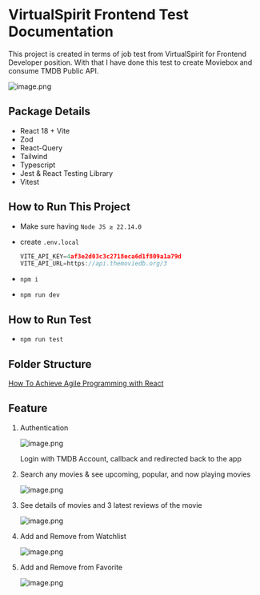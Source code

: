 # VirtualSpirit Frontend Test Documentation

This project is created in terms of job test from VirtualSpirit for Frontend Developer position. With that I have done this test to create Moviebox and consume TMDB Public API.

![image.png](VirtualSpirit%20Frontend%20Test%20Documentation%201d34218dbc188003a858da396d6e8dc4/image.png)

## Package Details

- React 18 + Vite
- Zod
- React-Query
- Tailwind
- Typescript
- Jest & React Testing Library
- Vitest

## How to Run This Project

- Make sure having `Node JS ≥ 22.14.0`
- create `.env.local`
    
    ```jsx
    VITE_API_KEY=4af3e2d03c3c2718eca6d1f809a1a79d
    VITE_API_URL=https://api.themoviedb.org/3
    ```
    
- `npm i`
- `npm run dev`

## How to Run Test

- `npm run test`

## Folder Structure

[How To Achieve Agile Programming with React](https://medium.com/@galihcbn123/how-to-achieve-agile-programming-with-react-be5dd29cb312)

## Feature

1. Authentication
    
    ![image.png](VirtualSpirit%20Frontend%20Test%20Documentation%201d34218dbc188003a858da396d6e8dc4/image%201.png)
    
    Login with TMDB Account, callback and redirected back to the app
    
2. Search any movies & see upcoming, popular, and now playing movies
    
    ![image.png](VirtualSpirit%20Frontend%20Test%20Documentation%201d34218dbc188003a858da396d6e8dc4/image%202.png)
    
3. See details of movies and 3 latest reviews of the movie
    
    ![image.png](VirtualSpirit%20Frontend%20Test%20Documentation%201d34218dbc188003a858da396d6e8dc4/image%203.png)
    
4. Add and Remove from Watchlist
    
    ![image.png](VirtualSpirit%20Frontend%20Test%20Documentation%201d34218dbc188003a858da396d6e8dc4/image%204.png)
    
5. Add and Remove from Favorite
    
    ![image.png](VirtualSpirit%20Frontend%20Test%20Documentation%201d34218dbc188003a858da396d6e8dc4/image%205.png)